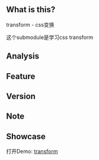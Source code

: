 ## What is this?
transform - css变换

这个submodule是学习css transform

## Analysis

## Feature

## Version

## Note

## Showcase

打开Demo: [transform](https://sialvsic.github.io/css-demo/transform/index.html)
